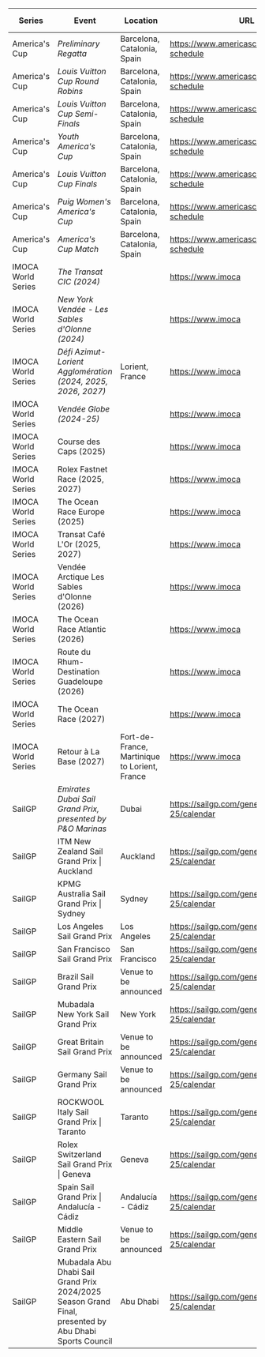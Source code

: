 | Series | Event | Location | URL | Start Date | End Date |
|---|---|---|---|---|---|
| America's Cup | *Preliminary Regatta* | Barcelona, Catalonia, Spain | https://www.americascup.com/en/ac37-schedule | 2024-08-22 | *2024-08-25* |
| America's Cup | *Louis Vuitton Cup Round Robins* | Barcelona, Catalonia, Spain | https://www.americascup.com/en/ac37-schedule | 2024-08-29 | *2024-09-08* |
| America's Cup | *Louis Vuitton Cup Semi-Finals* | Barcelona, Catalonia, Spain | https://www.americascup.com/en/ac37-schedule | 2024-09-14 | *2024-09-19* |
| America's Cup | *Youth America's Cup* | Barcelona, Catalonia, Spain | https://www.americascup.com/en/ac37-schedule | 2024-09-17 | *2024-09-26* |
| America's Cup | *Louis Vuitton Cup Finals* | Barcelona, Catalonia, Spain | https://www.americascup.com/en/ac37-schedule | 2024-09-26 | *2024-10-05* |
| America's Cup | *Puig Women's America's Cup* | Barcelona, Catalonia, Spain | https://www.americascup.com/en/ac37-schedule | 2024-10-05 | *2024-10-13* |
| America's Cup | *America's Cup Match* | Barcelona, Catalonia, Spain | https://www.americascup.com/en/ac37-schedule | 2024-10-12 | *2024-10-21* |
| IMOCA World Series | *The Transat CIC (2024)* |  | https://www.imoca | 2024 | *2024* |
| IMOCA World Series | *New York Vendée - Les Sables d'Olonne (2024)* |  | https://www.imoca | 2024 | *2024* |
| IMOCA World Series | *Défi Azimut-Lorient Agglomération (2024, 2025, 2026, 2027)* | Lorient, France | https://www.imoca | 2024 | *2024* |
| IMOCA World Series | *Vendée Globe (2024-25)* |  | https://www.imoca | 2024 | 2025 |
| IMOCA World Series | Course des Caps (2025) |  | https://www.imoca | 2025 | 2025 |
| IMOCA World Series | Rolex Fastnet Race (2025, 2027) |  | https://www.imoca | 2025 | 2025 |
| IMOCA World Series | The Ocean Race Europe (2025) |  | https://www.imoca | 2025 | 2025 |
| IMOCA World Series | Transat Café L'Or (2025, 2027) |  | https://www.imoca | 2025 | 2025 |
| IMOCA World Series | Vendée Arctique Les Sables d'Olonne (2026) |  | https://www.imoca | 2026 | 2026 |
| IMOCA World Series | The Ocean Race Atlantic (2026) |  | https://www.imoca | 2026 | 2026 |
| IMOCA World Series | Route du Rhum-Destination Guadeloupe (2026) |  | https://www.imoca | 2026 | 2026 |
| IMOCA World Series | The Ocean Race (2027) |  | https://www.imoca | 2027 | 2027 |
| IMOCA World Series | Retour à La Base (2027) | Fort-de-France, Martinique to Lorient, France | https://www.imoca | 2027 | 2027 |
| SailGP | *Emirates Dubai Sail Grand Prix, presented by P&O Marinas* | Dubai | https://sailgp.com/general/24-25/calendar | 2024-11-23 | *2024-11-24* |
| SailGP | ITM New Zealand Sail Grand Prix &#124; Auckland | Auckland | https://sailgp.com/general/24-25/calendar | 2025-01-18 | 2025-01-19 |
| SailGP | KPMG Australia Sail Grand Prix &#124; Sydney | Sydney | https://sailgp.com/general/24-25/calendar | 2025-02-08 | 2025-02-09 |
| SailGP | Los Angeles Sail Grand Prix | Los Angeles | https://sailgp.com/general/24-25/calendar | 2025-03-15 | 2025-03-16 |
| SailGP | San Francisco Sail Grand Prix | San Francisco | https://sailgp.com/general/24-25/calendar | 2025-03-22 | 2025-03-23 |
| SailGP | Brazil Sail Grand Prix | Venue to be announced | https://sailgp.com/general/24-25/calendar | 2025-05-03 | 2025-05-04 |
| SailGP | Mubadala New York Sail Grand Prix | New York | https://sailgp.com/general/24-25/calendar | 2025-06-07 | 2025-06-08 |
| SailGP | Great Britain Sail Grand Prix | Venue to be announced | https://sailgp.com/general/24-25/calendar | 2025-07-19 | 2025-07-20 |
| SailGP | Germany Sail Grand Prix | Venue to be announced | https://sailgp.com/general/24-25/calendar | 2025-08-16 | 2025-08-17 |
| SailGP | ROCKWOOL Italy Sail Grand Prix &#124; Taranto | Taranto | https://sailgp.com/general/24-25/calendar | 2025-09-06 | 2025-09-07 |
| SailGP | Rolex Switzerland Sail Grand Prix &#124; Geneva | Geneva | https://sailgp.com/general/24-25/calendar | 2025-09-20 | 2025-09-21 |
| SailGP | Spain Sail Grand Prix &#124; Andalucía - Cádiz | Andalucía - Cádiz | https://sailgp.com/general/24-25/calendar | 2025-10-04 | 2025-10-05 |
| SailGP | Middle Eastern Sail Grand Prix | Venue to be announced | https://sailgp.com/general/24-25/calendar | 2025-11-07 | 2025-11-08 |
| SailGP | Mubadala Abu Dhabi Sail Grand Prix 2024/2025 Season Grand Final, presented by Abu Dhabi Sports Council | Abu Dhabi | https://sailgp.com/general/24-25/calendar | 2025-11-29 | 2025-11-30 |